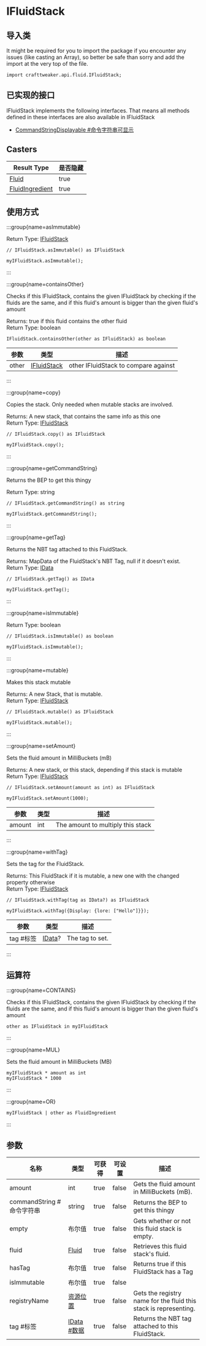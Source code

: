 # IFluidStack

## 导入类

It might be required for you to import the package if you encounter any issues (like casting an Array), so better be safe than sorry and add the import at the very top of the file.
```zenscript
import crafttweaker.api.fluid.IFluidStack;
```


## 已实现的接口
IFluidStack implements the following interfaces. That means all methods defined in these interfaces are also available in IFluidStack

- [CommandStringDisplayable #命令字符串可显示](/vanilla/api/bracket/CommandStringDisplayable)

## Casters

| Result Type                                         | 是否隐藏 |
| --------------------------------------------------- | ---- |
| [Fluid](/vanilla/api/fluid/Fluid)                   | true |
| [FluidIngredient](/forge/api/fluid/FluidIngredient) | true |

## 使用方式

:::group{name=asImmutable}

Return Type: [IFluidStack](/forge/api/fluid/IFluidStack)

```zenscript
// IFluidStack.asImmutable() as IFluidStack

myIFluidStack.asImmutable();
```

:::

:::group{name=containsOther}

Checks if this IFluidStack, contains the given IFluidStack by checking if the fluids are the same, and if this fluid's amount is bigger than the given fluid's amount

Returns: true if this fluid contains the other fluid  
Return Type: boolean

```zenscript
IFluidStack.containsOther(other as IFluidStack) as boolean
```

| 参数    | 类型                                          | 描述                                   |
| ----- | ------------------------------------------- | ------------------------------------ |
| other | [IFluidStack](/forge/api/fluid/IFluidStack) | other IFluidStack to compare against |


:::

:::group{name=copy}

Copies the stack. Only needed when mutable stacks are involved.

Returns: A new stack, that contains the same info as this one  
Return Type: [IFluidStack](/forge/api/fluid/IFluidStack)

```zenscript
// IFluidStack.copy() as IFluidStack

myIFluidStack.copy();
```

:::

:::group{name=getCommandString}

Returns the BEP to get this thingy

Return Type: string

```zenscript
// IFluidStack.getCommandString() as string

myIFluidStack.getCommandString();
```

:::

:::group{name=getTag}

Returns the NBT tag attached to this FluidStack.

Returns: MapData of the FluidStack's NBT Tag, null if it doesn't exist.  
Return Type: [IData](/vanilla/api/data/IData)

```zenscript
// IFluidStack.getTag() as IData

myIFluidStack.getTag();
```

:::

:::group{name=isImmutable}

Return Type: boolean

```zenscript
// IFluidStack.isImmutable() as boolean

myIFluidStack.isImmutable();
```

:::

:::group{name=mutable}

Makes this stack mutable

Returns: A new Stack, that is mutable.  
Return Type: [IFluidStack](/forge/api/fluid/IFluidStack)

```zenscript
// IFluidStack.mutable() as IFluidStack

myIFluidStack.mutable();
```

:::

:::group{name=setAmount}

Sets the fluid amount in MilliBuckets (mB)

Returns: A new stack, or this stack, depending if this stack is mutable  
Return Type: [IFluidStack](/forge/api/fluid/IFluidStack)

```zenscript
// IFluidStack.setAmount(amount as int) as IFluidStack

myIFluidStack.setAmount(1000);
```

| 参数     | 类型  | 描述                                |
| ------ | --- | --------------------------------- |
| amount | int | The amount to multiply this stack |


:::

:::group{name=withTag}

Sets the tag for the FluidStack.

Returns: This FluidStack if it is mutable, a new one with the changed property otherwise  
Return Type: [IFluidStack](/forge/api/fluid/IFluidStack)

```zenscript
// IFluidStack.withTag(tag as IData?) as IFluidStack

myIFluidStack.withTag({Display: {lore: ["Hello"]}});
```

| 参数      | 类型                                | 描述              |
| ------- | --------------------------------- | --------------- |
| tag #标签 | [IData](/vanilla/api/data/IData)? | The tag to set. |


:::


## 运算符

:::group{name=CONTAINS}

Checks if this IFluidStack, contains the given IFluidStack by checking if the fluids are the same, and if this fluid's amount is bigger than the given fluid's amount

```zenscript
other as IFluidStack in myIFluidStack
```

:::

:::group{name=MUL}

Sets the fluid amount in MilliBuckets (MB)

```zenscript
myIFluidStack * amount as int
myIFluidStack * 1000
```

:::

:::group{name=OR}

```zenscript
myIFluidStack | other as FluidIngredient
```

:::


## 参数

| 名称                   | 类型                                             | 可获得  | 可设置   | 描述                                                               |
| -------------------- | ---------------------------------------------- | ---- | ----- | ---------------------------------------------------------------- |
| amount               | int                                            | true | false | Gets the fluid amount in MilliBuckets (mB).                      |
| commandString #命令字符串 | string                                         | true | false | Returns the BEP to get this thingy                               |
| empty                | 布尔值                                            | true | false | Gets whether or not this fluid stack is empty.                   |
| fluid                | [Fluid](/vanilla/api/fluid/Fluid)              | true | false | Retrieves this fluid stack's fluid.                              |
| hasTag               | 布尔值                                            | true | false | Returns true if this FluidStack has a Tag                        |
| isImmutable          | 布尔值                                            | true | false |                                                                  |
| registryName         | [资源位置](/vanilla/api/resource/ResourceLocation) | true | false | Gets the registry name for the fluid this stack is representing. |
| tag #标签              | [IData #数据](/vanilla/api/data/IData)           | true | false | Returns the NBT tag attached to this FluidStack.                 |

